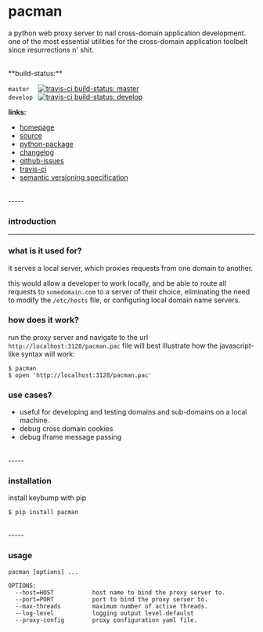 pacman
======

a python web proxy server to nail cross-domain application development.
one of the most essential utilities for the cross-domain application toolbelt
since resurrections n' shit.


<br>
**build-status:**

`master  ` [![travis-ci build-status: master](https://secure.travis-ci.org/gregorynicholas/pacman.svg?branch=master)](https://travis-ci.org/gregorynicholas/pacman)
<br>
`develop ` [![travis-ci build-status: develop](https://secure.travis-ci.org/gregorynicholas/pacman.svg?branch=develop)](https://travis-ci.org/gregorynicholas/pacman)


**links:**

- [homepage](http://gregorynicholas.github.io/pacman)
- [source](http://github.com/gregorynicholas/pacman)
- [python-package](http://packages.python.org/pacman)
- [changelog](https://github.com/gregorynicholas/pacman/blob/master/CHANGES.md)
- [github-issues](http://github.com/gregorynicholas/pacman/issues)
- [travis-ci](http://travis-ci.org/gregorynicholas/pacman)
- [semantic versioning specification](http://semver.org)


<br>
-----
<br>


### introduction


-----


### what is it used for?

it serves a local server, which proxies requests from one domain to another.

this would allow a developer to work locally, and be able to route all requests
to `somedomain.com` to a server of their choice, eliminating the need to modify
the `/etc/hosts` file, or configuring local domain name servers.


### how does it work?
run the proxy server and navigate to the url `http://localhost:3128/pacman.pac`
file will best illustrate how the javascript-like syntax will work:

    $ pacman
    $ open 'http://localhost:3128/pacman.pac'


### use cases?
- useful for developing and testing domains and sub-domains on a local machine.
- debug cross domain cookies
- debug iframe message passing


<br>
-----
<br>


### installation

install keybump with pip

    $ pip install pacman


<br>
-----
<br>


### usage

    pacman [options] ...

    OPTIONS:
      --host=HOST           host name to bind the proxy server to.
      --port=PORT           port to bind the proxy server to.
      --max-threads         maximum number of active threads.
      --log-level           logging output level.defaulst
      --proxy-config        proxy configuration yaml file.
